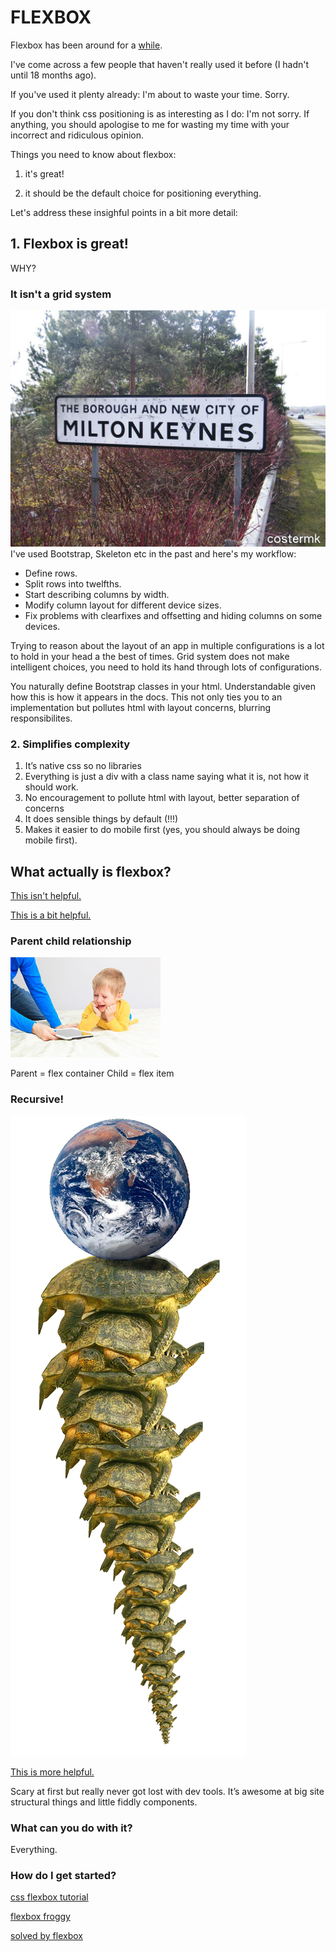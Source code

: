 # FLEXBOX

Flexbox has been around for a [while](https://css-tricks.com/old-flexbox-and-new-flexbox).

I've come across a few people that haven't really used it before (I hadn't until 18 months ago).

If you've used it plenty already: I'm about to waste your time. Sorry.

If you don't think css positioning is as interesting as I do: I'm not sorry. If anything, you should apologise to me for wasting my time with your incorrect and ridiculous opinion.

Things you need to know about flexbox:

1. it's great!

2. it should be the default choice for positioning everything.

Let's address these insighful points in a bit more detail:

## 1. Flexbox is great!

WHY?

### It isn't a grid system
![mk](https://raw.githubusercontent.com/AlasdairAlasdair/flexbox-talk/master/mk.jpg)
I've used Bootstrap, Skeleton etc in the past and here's my workflow:
- Define rows.
- Split rows into twelfths.
- Start describing columns by width.
- Modify column layout for different device sizes.
- Fix problems with clearfixes and offsetting and hiding columns on some devices.

Trying to reason about the layout of an app in multiple configurations is a lot to hold in your head a the best of times. Grid system does not make intelligent choices, you need to hold its hand through lots of configurations.

You naturally define Bootstrap classes in your html. 
Understandable given how this is how it appears in the docs.
This not only ties you to an implementation but pollutes html with layout concerns, blurring responsibilites.

### 2. Simplifies complexity
1. It’s native css so no libraries
2. Everything is just a div with a class name saying what it is, not how it should work.
3. No encouragement to pollute html with layout, better separation of concerns
4. <blink>It does sensible things by default (!!!) </blink>
5. Makes it easier to do mobile first (yes, you should always be doing mobile first).

## What actually is flexbox?
[This isn't helpful.](https://developer.mozilla.org/en/docs/Web/CSS/flex)

[This is a bit helpful.](https://developer.mozilla.org/en-US/docs/Web/CSS/CSS_Flexible_Box_Layout/Using_CSS_flexible_boxes)

### Parent child relationship
![parentchild](https://raw.githubusercontent.com/AlasdairAlasdair/flexbox-talk/master/parentchild.jpg)

Parent = flex container
Child = flex item

### Recursive!
![turtles](https://raw.githubusercontent.com/AlasdairAlasdair/flexbox-talk/master/turtles.jpg)



[This is more helpful.](http://codepen.io/justd/pen/yydezN)




Scary at first but really never got lost with dev tools.
It’s awesome at big site structural things and little fiddly components.

### What can you do with it?
Everything.

### How do I get started?
[css flexbox tutorial](https://css-tricks.com/snippets/css/a-guide-to-flexbox/)

[flexbox froggy](http://flexboxfroggy.com/)

[solved by flexbox](https://philipwalton.github.io/solved-by-flexbox/)
